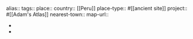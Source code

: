 alias::
tags::
place::
country:: [[Peru]] 
place-type:: #[[ancient site]] project:: #[[Adam's Atlas]] 
nearest-town::
map-url::

-
-